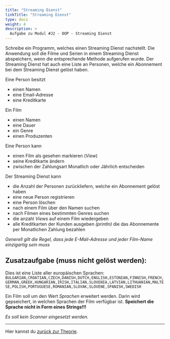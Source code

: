```yaml
---
title: "Streaming Dienst"
linkTitle: "Streaming Dienst"
type: docs
weight: 4
description: >
  Aufgabe zu Modul #J2 - OOP - Streaming Dienst
---
```


Schreibe ein Programm, welches einen Streaming Dienst nachstellt. 
Die Anwendung soll die Filme und Serien in einem Streaming Dienst abspeichern,
wenn die entsprechende Methode aufgerufen wurde.
Der Streaming Dienst hat auch eine Liste an Personen,
welche ein Abonnement bei dem Streaming Dienst gelöst haben.


Eine Person besitzt
- einen Namen 
- eine Email-Adresse
- eine Kreditkarte

Ein Film 
- einen Namen 
- eine Dauer
- ein Genre
- einen Produzenten


Eine Person kann
- einen Film als gesehen markieren (*View*)
- seine Kreditkarte ändern
- zwischen der Zahlungsart Monatlich oder Jährlich entscheiden 

Der Streaming Dienst kann
- die Anzahl der Personen zurückliefern, welche ein Abonnement gelöst haben 
- eine neue Person registrieren
- eine Person löschen
- nach einem Film über den Namen suchen
- nach Filmen eines bestimmten Genres suchen
- die anzahl *Views* auf einem Film wiedergeben
- alle Kreditkarten der Kunden ausgeben *(println)* 
  die das Abonnemente per Monatlichen Zahlung bezahlen

*Generell gilt die Regel, dass jede E-Mail-Adresse und jeder Film-Name einzigartig sein muss*


## Zusatzaufgabe (muss nicht gelöst werden):
Dies ist eine Liste aller europäischen Sprachen:
`BULGARIAN,CROATIAN,CZECH,DANISH,DUTCH,ENGLISH,ESTONIAN,FINNISH,FRENCH,GERMAN,GREEK,HUNGARIAN,IRISH,ITALIAN,SLOVENIA,LATVIAN,LITHUANIAN,MALTESE,POLISH,PORTUGUESE,ROMANIAN,SLOVAK,SLOVENE,SPANISH,SWEDISH`

Ein Film soll um den Wert *Sprachen* erweitert werden. Darin wird gepseichert, in welchen Sprachen der Film verfügbar ist.
**Speichert die Sprache nicht in Form eines Strings!!!** 

*Es soll kein Scanner eingesetzt werden.*

---
Hier kannst du [zurück zur Theorie](../../../../docs/java/j2-oop).